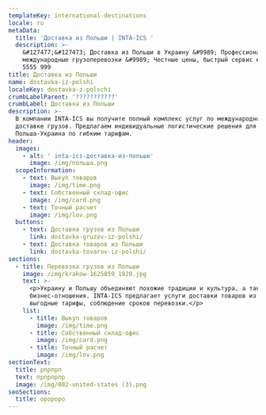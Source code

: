 ```yaml
---
templateKey: international-destinations
locale: ru
metaData:
  title: 'Доставка из Польши | INTA-ICS '
  description: >-
    &#127477;&#127473; Доставка из Польши в Украину &#9989; Профессиональные
    международные грузоперевозки &#9989; Честные цены, быстрый сервис #9742; 068
    5555 999
title: Доставка из Польши
name: dostavka-iz-polshi
localeKey: dostavka-z-polschi
crumbLabelParent: '???????????'
crumbLabel: Доставка из Польши
description: >-
  В компании INTA-ICS вы получите полный комплекс услуг по международной
  доставке грузов. Предлагаем индивидуальные логистические решения для перевозки
  Польша-Украина по гибким тарифам.
header:
  images:
    - alt: ' inta-ics-доставка-из-польши'
      image: /img/польша.png
  scopeInformation:
    - text: Выкуп товаров
      image: /img/time.png
    - text: Собственный склад-офис
      image: /img/card.png
    - text: Точный расчет
      image: /img/lov.png
  buttons:
    - text: Доставка грузов из Польши
      link: dostavka-gruzov-iz-polshi/
    - text: Доставка товаров из Польши
      link: dostavka-tovarov-iz-polshi/
sections:
  - title: Перевозка грузов из Польши
    image: /img/krakow-1625859_1920.jpg
    text: >-
      <p>Украину и Польшу объединяют похожие традиции и культура, а также
      бизнес-отношения. INTA-ICS предлагает услуги доставки товаров из Польши,
      выгодные тарифы, соблюдение сроков перевозки.</p>
    list:
      - title: Выкуп товаров
        image: /img/time.png
      - title: Собственный склад-офис
        image: /img/card.png
      - title: Точный расчет
        image: /img/lov.png
sectionText:
  title: рпрпрп
  text: прпрпрпр
  image: /img/002-united-states (3).png
seoSections:
  title: оророро
---
```

